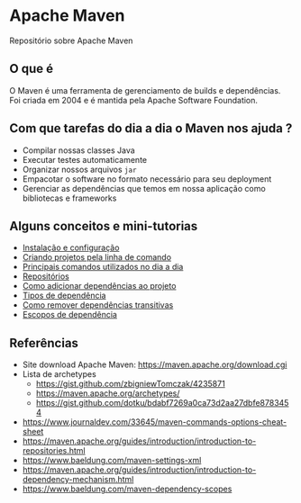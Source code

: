 # Apache Maven
Repositório sobre Apache Maven

## O que é 
O Maven é uma ferramenta de gerenciamento de builds e dependências. Foi criada em 2004 e é mantida pela Apache Software Foundation.

## Com que tarefas do dia a dia o Maven nos ajuda ?

 - Compilar nossas classes Java
 - Executar testes automaticamente
 - Organizar nossos arquivos `jar`
 - Empacotar o software no formato necessário para seu deployment
 - Gerenciar as dependências que temos em nossa aplicação como bibliotecas e frameworks

## Alguns conceitos e mini-tutorias
- [Instalação e configuração](conceitos-tutoriais/instalacao_configuracao.md)
- [Criando projetos pela linha de comando](conceitos-tutoriais/criando_projetos.md)
- [Principais comandos utilizados no dia a dia](conceitos-tutoriais/principais_comandos.md)
- [Repositórios](conceitos-tutoriais/repositorios.md)
- [Como adicionar dependências ao projeto](conceitos-tutoriais/adicionar_dependencias.md)
- [Tipos de dependência](conceitos-tutoriais/tipos_de_dependencia.md)
- [Como remover dependências transitivas](conceitos-tutoriais/como_remover_dependencias_transitivas.md)
- [Escopos de dependência](conceitos-tutoriais/escopos_de_dependencia.md)


## Referências
- Site download Apache Maven: https://maven.apache.org/download.cgi
- Lista de archetypes
	- https://gist.github.com/zbigniewTomczak/4235871
	- https://maven.apache.org/archetypes/
	- https://gist.github.com/dotku/bdabf7269a0ca73d2aa27dbfe8783454
- https://www.journaldev.com/33645/maven-commands-options-cheat-sheet
- https://maven.apache.org/guides/introduction/introduction-to-repositories.html
- https://www.baeldung.com/maven-settings-xml
- https://maven.apache.org/guides/introduction/introduction-to-dependency-mechanism.html
- https://www.baeldung.com/maven-dependency-scopes
